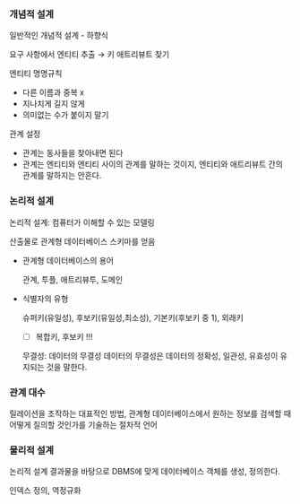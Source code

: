 ### 개념적 설계

일반적인 개념적 설계 - 하향식

요구 사항에서 엔티티 추출 → 키 애트리뷰트 찾기

엔티티 명명규칙

- 다른 이름과 중복 x
- 지나치게 길지 않게
- 의미없는 수가 붙이지 말기

관계 설정

- 관계는 동사들을 찾아내면 된다
- 관계는 엔티티와 엔티티 사이의 관계를 말하는 것이지, 엔티티와 애트리뷰트 간의 관계를 말하지는 안흔다.

### 논리적 설계

논리적 설계: 컴퓨터가 이해할 수 있는 모델링

산출물로 관계형 데이터베이스 스키마를 얻음

- 관계형 데이터베이스의 용어

  관계, 투플, 애트리뷰투, 도메인

- 식별자의 유형

  슈퍼키(유일성), 후보키(유일성,최소성), 기본키(후보키 중 1), 외래키

  - [ ]  복합키, 후보키 !!!

  무결성: 데이터의 무결성 데이터의 무결성은 데이터의 정확성, 일관성, 유효성이 유지되는 것을 말한다.

### 관계 대수

릴레이션을 조작하는 대표적인 방법, 관계형 데이터베이스에서 원하는 정보를 검색할 때 어떻게 질의할 것인가를 기술하는 절차적 언어

### 물리적 설계

논리적 설계 결과물을 바탕으로 DBMS에 맞게 데이터베이스 객체를 생성, 정의한다.

인덱스 정의, 역정규화